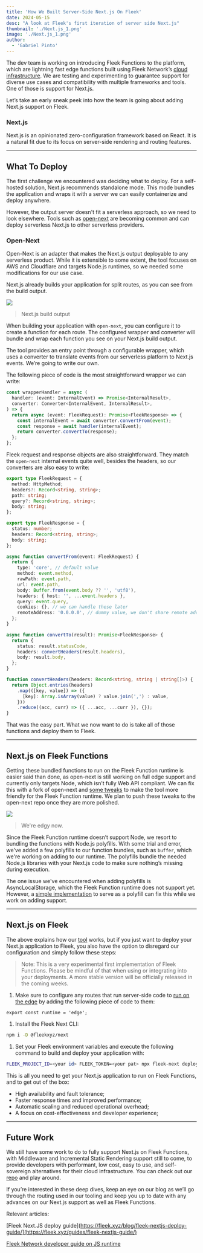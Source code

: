 ```yaml
---
title: 'How We Built Server-Side Next.js On Fleek'
date: 2024-05-15
desc: "A look at Fleek's first iteration of server side Next.js"
thumbnail: './Next.js_1.png'
image: './Next.js_1.png'
author:
  - 'Gabriel Pinto'
---
```


The dev team is working on introducing Fleek Functions to the platform, which are lightning fast edge functions built using Fleek Network’s [cloud infrastructure](https://blog.fleek.network/post/fleek-network-testnet-phase-3-results/). We are testing and experimenting to guarantee support for diverse use cases and compatibility with multiple frameworks and tools. One of those is support for Next.js.

Let’s take an early sneak peek into how the team is going about adding Next.js support on Fleek.

### Next.js

Next.js is an opinionated zero-configuration framework based on React. It is a natural fit due to its focus on server-side rendering and routing features.

---

## What To Deploy

The first challenge we encountered was deciding what to deploy. For a self-hosted solution, Next.js recommends standalone mode. This mode bundles the application and wraps it with a server we can easily containerize and deploy anywhere.

However, the output server doesn't fit a serverless approach, so we need to look elsewhere. Tools such as [open-next](https://open-next.js.org/) are becoming common and can deploy serverless Next.js to other serverless providers.

### Open-Next

Open-Next is an adapter that makes the Next.js output deployable to any serverless product. While it is extensible to some extent, the tool focuses on AWS and Cloudflare and targets Node.js runtimes, so we needed some modifications for our use case.

Next.js already builds your application for split routes, as you can see from the build output.

![](./next-js-ss.png)

> Next.js build output

When building your application with `open-next`, you can configure it to create a function for each route. The configured wrapper and converter will bundle and wrap each function you see on your Next.js build output.

The tool provides an entry point through a configurable wrapper, which uses a converter to translate events from our serverless platform to Next.js events. We’re going to write our own.

The following piece of code is the most straightforward wrapper we can write:

```typescript
const wrapperHandler = async (
  handler: (event: InternalEvent) => Promise<InternalResult>,
  converter: Converter<InternalEvent, InternalResult>,
) => {
  return async (event: FleekRequest): Promise<FleekResponse> => {
    const internalEvent = await converter.convertFrom(event);
    const response = await handler(internalEvent);
    return converter.convertTo(response);
  };
};
```

Fleek request and response objects are also straightforward. They match the `open-next` internal events quite well, besides the headers, so our converters are also easy to write:

```typescript
export type FleekRequest = {
  method: HttpMethod;
  headers?: Record<string, string>;
  path: string;
  query?: Record<string, string>;
  body: string;
};

export type FleekResponse = {
  status: number;
  headers: Record<string, string>;
  body: string;
};

async function convertFrom(event: FleekRequest) {
  return {
    type: 'core', // default value
    method: event.method,
    rawPath: event.path,
    url: event.path,
    body: Buffer.from(event.body ?? '', 'utf8'),
    headers: { host: '', ...event.headers },
    query: event.query,
    cookies: {}, // we can handle these later
    remoteAddress: '0.0.0.0', // dummy value, we don't share remote addresses at the moment
  };
}

async function convertTo(result): Promise<FleekResponse> {
  return {
    status: result.statusCode,
    headers: convertHeaders(result.headers),
    body: result.body,
  };
}

function convertHeaders(headers: Record<string, string | string[]>) {
  return Object.entries(headers)
    .map(([key, value]) => ({
      [key]: Array.isArray(value) ? value.join(',') : value,
    }))
    .reduce((acc, curr) => ({ ...acc, ...curr }), {});
}
```

That was the easy part. What we now want to do is take all of those functions and deploy them to Fleek.

---

## Next.js on Fleek Functions

Getting these bundled functions to run on the Fleek Function runtime is easier said than done, as open-next is still working on full edge support and currently only targets Node, which isn’t fully Web API compliant. We can fix this with a fork of open-next and [some tweaks](https://github.com/sst/open-next/compare/main...fleekxyz:open-next:main) to make the tool more friendly for the Fleek Function runtime. We plan to push these tweaks to the open-next repo once they are more polished.

![](./edgy-next-js.png)

> We're edgy now.

Since the Fleek Function runtime doesn’t support Node, we resort to bundling the functions with Node.js polyfills. With some trial and error, we've added a few polyfills to our function bundles, such as `buffer`, which we're working on adding to our runtime. The polyfills bundle the needed Node.js libraries with your Next.js code to make sure nothing’s missing during execution.

The one issue we've encountered when adding polyfills is AsyncLocalStorage, which the Fleek Function runtime does not support yet. However, a [simple implementation](https://github.com/sst/open-next/compare/main...fleekxyz:open-next:main#diff-5b24519a92767c3da6501a0ce9b061f18e8f4a350203ee41024b634f245bd4a9) to serve as a polyfill can fix this while we work on adding support.

---

## Next.js on Fleek

The above explains how our [tool](https://github.com/fleekxyz/fleek-next) works, but if you just want to deploy your Next.js application to Fleek, you also have the option to disregard our configuration and simply follow these steps:

> Note: This is a very experimental first implementation of Fleek Functions. Please be mindful of that when using or integrating into your deployments. A more stable version will be officially released in the coming weeks.

1. Make sure to configure any routes that run server-side code to [run on the edge](https://nextjs.org/docs/app/api-reference/file-conventions/route-segment-config#runtime) by adding the following piece of code to them:

```tsx
export const runtime = 'edge';
```

1. Install the Fleek Next CLI:

```bash
npm i -D @fleekxyz/next
```

1. Set your Fleek environment variables and execute the following command to build and deploy your application with:

```bash
FLEEK_PROJECT_ID=<your id> FLEEK_TOKEN=<your pat> npx fleek-next deploy
```

This is all you need to get your Next.js application to run on Fleek Functions, and to get out of the box:

- High availability and fault tolerance;
- Faster response times and improved performance;
- Automatic scaling and reduced operational overhead;
- A focus on cost-effectiveness and developer experience;

---

## Future Work

We still have some work to do to fully support Next.js on Fleek Functions, with Middleware and Incremental Static Rendering support still to come, to provide developers with performant, low cost, easy to use, and self-sovereign alternatives for their cloud infrastructure. You can check out our [repo](https://github.com/fleekxyz/fleek-next) and play around.

If you’re interested in these deep dives, keep an eye on our blog as we’ll go through the routing used in our tooling and keep you up to date with any advances on our Next.js support as well as Fleek Functions.

Relevant articles:

[Fleek Next.JS deploy guide](https://fleek.xyz/blog/fleek-nextjs-deploy-guide/](https://fleek.xyz/guides/fleek-nextjs-guide/)

[Fleek Network developer guide on JS runtime](https://blog.fleek.network/post/fleek-network-developer-guide-js-runtime/)
